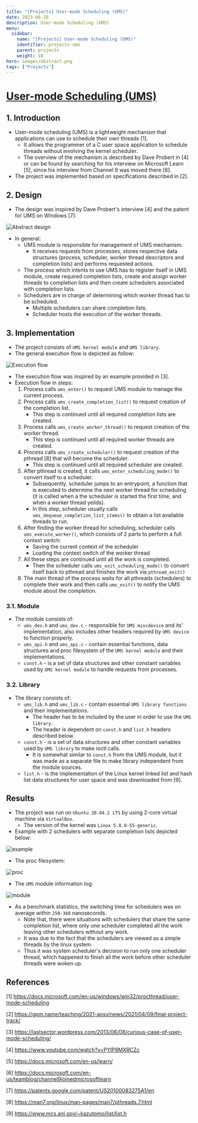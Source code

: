 ```yaml
---
title: "[Projects] User-mode Scheduling (UMS)"
date: 2023-06-26
description: User-mode Scheduling (UMS)
menu:
  sidebar:
    name: "[Projects] User-mode Scheduling (UMS)"
    identifier: projects-ums
    parent: projects
    weight: 10
hero: images/abstract.png
tags: ["Projects"]
---
```


# [User-mode Scheduling (UMS)](https://github.com/umarbaevB/AOSV-UMS-project/)
## 1. Introduction
- User-mode scheduling (UMS) is a lightweight mechanism that applications can use to schedule their own threads [1]. 
  - It allows the programmer of a C user space application to schedule threads without involving the kernel scheduler. 
  - The overview of the mechanism is described by Dave Probert in [4] or can be found by searching for his interview on Microsoft Learn [5], since his interview from Channel 9 was moved there [6]. 
- The project was implemented based on specifications described in [2]. 
## 2. Design 
- The design was inspired by Dave Probert's interview [4] and the patent for UMS on Windows [7]:

![Abstract design](./images/abstract.jpg)

- In general:
  -  UMS module is responsible for management of UMS mechanism. 
     -  It receives requests from processes, stores respective data structures (process, scheduler, worker thread descriptors and completion lists) and performs requested actions. 
  -  The process which intents to use UMS has to register itself in UMS module, create required completion lists, create and assign worker threads to completion lists and then create schedulers associated with completion lists.
  -  Schedulers are in charge of determining which worker thread has to be scheduled. 
     -  Multiple schedulers can share completion lists. 
     -  Scheduler hosts the execution of the worker threads.

## 3. Implementation
- The project consists of `UMS kernel module` and `UMS library`.
- The general execution flow is depicted as follow:

![Execution flow](./images/execution_flow.jpg)

- The execution flow was inspired by an example provided in [3]. 
- Execution flow in steps:
  1. Process calls `ums_enter()` to request UMS module to manage the current process.
  2. Process calls `ums_create_completion_list()` to request creation of the completion list. 
       - This step is continued until all required completion lists are created.  
  3. Process calls `ums_create_worker_thread()` to request creation of the worker thread. 
       - This step is continued until all required worker threads are created.  
  4. Process calls `ums_create_scheduler()` to request creation of the pthread [8] that will become the scheduler. 
       - This step is continued until all required scheduler are created.  
  5. After pthread is created, it calls `ums_enter_scheduling_mode()` to convert itself to a scheduler. 
       - Subsequently, scheduler jumps to an entrypoint, a function that is executed to determine the next worker thread for scheduling (it is called when a the scheduler is started the first time, and when a worker thread yeilds). 
       - In this step, scheduler usually calls `ums_dequeue_completion_list_items()` to obtain a list available threads to run. 
  6. After finding the worker thread for scheduling, scheduler calls `ums_execute_worker()`, which consists of 2 parts to perform a full context switch:
       - Saving the current context of the scheduler
       - Loading the context switch of the worker thread
  7. All these steps are continued until all the work is completed. 
       - Then the scheduler calls `ums_exit_scheduling_mode()` to convert itself back to pthread and finishes the work via `pthread_exit()`
  8. The main thread of the process waits for all pthreads (schedulers) to complete their work and then calls `ums_exit()` to notify the UMS module about the completion.

### 3.1. Module
- The module consists of:
  - `ums_dev.h` and `ums_dev.c` - responsible for `UMS miscdevice` and its' implementation, also includes other headers required by `UMS device` to function properly.
  - `ums_api.h` and `ums_api.c` - contain essential functions, data structures and proc filesystem of the `UMS kernel module` and their implementations. 
  - `const.h` - is a set of data structures and other constant variables used by `UMS kernel module` to handle requests from processes.
### 3.2. Library
- The library consists of:
  - `ums_lib.h` and `ums_lib.c` - contain essential `UMS library functions` and their implementations. 
    - The header has to be included by the user in order to use the `UMS library`. 
    - The header is dependent on `const.h` and `list.h` headers described below.
  - `const.h` - is a set of data structures and other constant variables used by `UMS library` to make ioctl calls. 
    -  It is somewhat similar to `const.h` from the UMS module, but it was made as a separate file to make library independent from the module sources. 
  - `list.h` - is the implementation of the Linux kernel linked list and hash list data structures for user space and was downloaded from [9].

## Results
- The project was run on `Ubuntu 20.04.2 LTS` by using 2-core virtual machine via `VirtualBox`. 
  - The version of the kernel was `Linux 5.8.0-55-generic`. 
- Example with 2 schedulers with separate completion lists depicted below:

![example](./images/example.jpg)

- The proc filesystem:

![proc](./images/proc.jpg)

- The `UMS` module information log:

![module](./images/module.jpg)

- As a benchmark statistics, the switching time for schedulers was on average within `250-360` nanoseconds. 
  - Note that, there were situations with schedulers that share the same completion list, where only one scheduler completed all the work leaving other schedulers without any work. 
  - It was due to the fact that the schedulers are viewed as a simple threads by the linux system. 
  - Thus it was system scheduler's decision to run only one scheduler thread, which happened to finish all the work before other scheduler threads were woken up.

## References
[1] https://docs.microsoft.com/en-us/windows/win32/procthread/user-mode-scheduling

[2] https://gpm.name/teaching/2021-aosv/news/2021/04/09/final-project-track/

[3] https://lastsector.wordpress.com/2013/06/08/curious-case-of-user-mode-scheduling/

[4] https://www.youtube.com/watch?v=PYlP8MXRCZc

[5] https://docs.microsoft.com/en-us/learn/

[6] https://docs.microsoft.com/en-us/teamblog/channel9joinedmicrosoftlearn

[7] https://patents.google.com/patent/US20100083275A1/en

[8] https://man7.org/linux/man-pages/man7/pthreads.7.html

[9] https://www.mcs.anl.gov/~kazutomo/list/list.h
